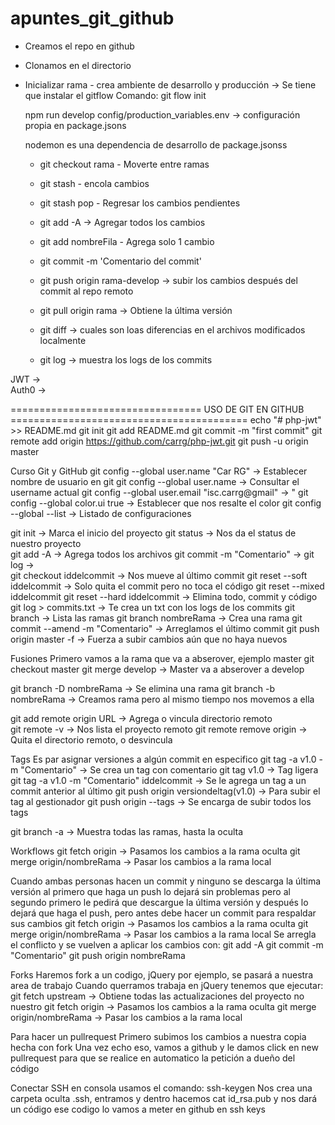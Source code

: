 # apuntes_git_github

* Creamos el repo en github
* Clonamos en el directorio
* Inicializar rama - crea ambiente de desarrollo y producción -> Se tiene que instalar el gitflow
	Comando: git flow init
	
	npm run develop config/production_variables.env -> configuración propia en package.jsons
	
	nodemon es una dependencia de desarrollo de package.jsonss
	
	
	- git checkout rama - Moverte entre ramas
	- git stash - encola cambios
	- git stash pop - Regresar los cambios pendientes
	
	- git add -A -> Agregar todos los cambios
	- git add nombreFila - Agrega solo 1 cambio
	- git commit -m 'Comentario del commit'
	- git push origin rama-develop -> subir los cambios después del commit al repo remoto
	- git pull origin rama -> Obtiene la última versión
	- git diff -> cuales son loas diferencias en el archivos modificados localmente
	- git log -> muestra los logs de los commits
	
JWT		->		
Auth0	->		



================================= USO DE GIT EN GITHUB =========================================
echo "# php-jwt" >> README.md
git init
git add README.md
git commit -m "first commit"
git remote add origin https://github.com/carrg/php-jwt.git
git push -u origin master

Curso Git y GitHub
git config --global user.name "Car RG"				->	Establecer nombre de usuario en git
git config --global user.name						->	Consultar el username actual
git config --global user.email "isc.carrg@gmail"	-> 	"
git config --global color.ui true					-> 	Establecer que nos resalte el color
git config --global --list							-> 	Listado de configuraciones

git init											->	Marca el inicio del proyecto
git status											-> 	Nos da el status de nuestro proyecto 	
git add -A 											-> 	Agrega todos los archivos
git commit -m "Comentario"							-> 
git log 											-> 	
git checkout iddelcommit 							-> 	Nos mueve al último commit
git reset --soft iddelcommit						-> 	Solo quita el commit pero no toca el código
git reset --mixed iddelcommit
git reset --hard iddelcommit						-> 	Elimina todo, commit y código
git log > commits.txt								->	Te crea un txt con los logs de los commits
git branch											-> 	Lista las ramas
git branch nombreRama								->	Crea una rama
git commit --amend -m "Comentario"					-> Arreglamos el último commit
git push origin master -f 							-> Fuerza a subir cambios aún que no haya nuevos

Fusiones
Primero vamos a la rama que va a abserover, ejemplo master
git checkout master
git merge develop									-> 	Master va a abserover a develop

git branch -D nombreRama							-> 	Se elimina una rama
git branch -b nombreRama							->	Creamos rama pero al mismo tiempo nos movemos a ella

git add remote origin URL							-> 	Agrega o vincula directorio remoto						
git remote -v 										-> 	Nos lista el proyecto remoto
git remote remove origin							->	Quita el directorio remoto, o desvincula

Tags
Es par asignar versiones a algún commit en especifico
git tag -a v1.0	-m "Comentario"						-> 	Se crea un tag con comentario
git tag v1.0										-> 	Tag ligera
git tag -a v1.0	-m "Comentario" iddelcommit			->	Se le agrega un tag a un commit anterior al último
git push origin versiondeltag(v1.0)					->	Para subir el tag al gestionador
git push origin --tags								->	Se encarga de subir todos los tags

git branch -a 										-> 	Muestra todas las ramas, hasta la oculta

Workflows
git fetch origin 									-> 	Pasamos los cambios a la rama oculta
git merge origin/nombreRama							->	Pasar los cambios a la rama local

Cuando ambas personas hacen un commit y ninguno se descarga la última versión al primero que haga un push lo dejará sin problemas pero al segundo primero
le pedirá que descargue la última versión y después lo dejará que haga el push, pero antes debe hacer un commit para respaldar sus cambios
git fetch origin 									-> 	Pasamos los cambios a la rama oculta
git merge origin/nombreRama							->	Pasar los cambios a la rama local
Se arregla el conflicto y se vuelven a aplicar los cambios con:
git add -A
git commit -m "Comentario"
git push origin nombreRama

Forks
Haremos fork a un codigo, jQuery por ejemplo, se pasará a nuestra area de trabajo
Cuando querramos trabaja en jQuery tenemos que ejecutar:
git fetch upstream									-> 	Obtiene todas las actualizaciones del proyecto no nuestro
git fetch origin 									-> 	Pasamos los cambios a la rama oculta
git merge origin/nombreRama							->	Pasar los cambios a la rama local

Para hacer un pullrequest
Primero subimos los cambios a nuestra copia hecha con fork
Una vez echo eso, vamos a github y le damos click en new pullrequest para que se realice en automatico la petición a dueño del código

Conectar SSH
en consola usamos el comando: ssh-keygen
Nos crea una carpeta oculta .ssh, entramos y dentro hacemos cat id_rsa.pub
y nos dará un código ese codigo lo vamos a meter en github en ssh keys
